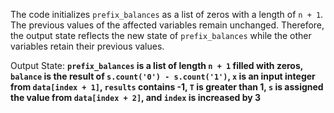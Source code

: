 The code initializes `prefix_balances` as a list of zeros with a length of `n + 1`. The previous values of the affected variables remain unchanged. Therefore, the output state reflects the new state of `prefix_balances` while the other variables retain their previous values.

Output State: **`prefix_balances` is a list of length `n + 1` filled with zeros, `balance` is the result of `s.count('0') - s.count('1')`, `x` is an input integer from `data[index + 1]`, `results` contains -1, `T` is greater than 1, `s` is assigned the value from `data[index + 2]`, and `index` is increased by 3**